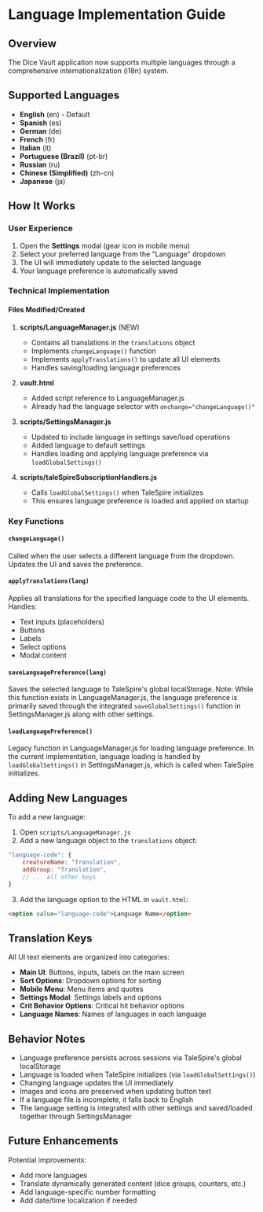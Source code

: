 # Language Implementation Guide

## Overview
The Dice Vault application now supports multiple languages through a comprehensive internationalization (i18n) system.

## Supported Languages
- **English** (en) - Default
- **Spanish** (es)
- **German** (de)
- **French** (fr)
- **Italian** (it)
- **Portuguese (Brazil)** (pt-br)
- **Russian** (ru)
- **Chinese (Simplified)** (zh-cn)
- **Japanese** (ja)

## How It Works

### User Experience
1. Open the **Settings** modal (gear icon in mobile menu)
2. Select your preferred language from the "Language" dropdown
3. The UI will immediately update to the selected language
4. Your language preference is automatically saved

### Technical Implementation

#### Files Modified/Created
1. **scripts/LanguageManager.js** (NEW)
   - Contains all translations in the `translations` object
   - Implements `changeLanguage()` function
   - Implements `applyTranslations()` to update all UI elements
   - Handles saving/loading language preferences

2. **vault.html**
   - Added script reference to LanguageManager.js
   - Already had the language selector with `onchange="changeLanguage()"`

3. **scripts/SettingsManager.js**
   - Updated to include language in settings save/load operations
   - Added language to default settings
   - Handles loading and applying language preference via `loadGlobalSettings()`

4. **scripts/taleSpireSubscriptionHandlers.js**
   - Calls `loadGlobalSettings()` when TaleSpire initializes
   - This ensures language preference is loaded and applied on startup

### Key Functions

#### `changeLanguage()`
Called when the user selects a different language from the dropdown. Updates the UI and saves the preference.

#### `applyTranslations(lang)`
Applies all translations for the specified language code to the UI elements. Handles:
- Text inputs (placeholders)
- Buttons
- Labels
- Select options
- Modal content

#### `saveLanguagePreference(lang)`
Saves the selected language to TaleSpire's global localStorage. Note: While this function exists in LanguageManager.js, the language preference is primarily saved through the integrated `saveGlobalSettings()` function in SettingsManager.js along with other settings.

#### `loadLanguagePreference()`
Legacy function in LanguageManager.js for loading language preference. In the current implementation, language loading is handled by `loadGlobalSettings()` in SettingsManager.js, which is called when TaleSpire initializes.

## Adding New Languages

To add a new language:

1. Open `scripts/LanguageManager.js`
2. Add a new language object to the `translations` object:
```javascript
"language-code": {
    creatureName: "Translation",
    addGroup: "Translation",
    // ... all other keys
}
```
3. Add the language option to the HTML in `vault.html`:
```html
<option value="language-code">Language Name</option>
```

## Translation Keys

All UI text elements are organized into categories:
- **Main UI**: Buttons, inputs, labels on the main screen
- **Sort Options**: Dropdown options for sorting
- **Mobile Menu**: Menu items and quotes
- **Settings Modal**: Settings labels and options
- **Crit Behavior Options**: Critical hit behavior options
- **Language Names**: Names of languages in each language

## Behavior Notes

- Language preference persists across sessions via TaleSpire's global localStorage
- Language is loaded when TaleSpire initializes (via `loadGlobalSettings()`)
- Changing language updates the UI immediately
- Images and icons are preserved when updating button text
- If a language file is incomplete, it falls back to English
- The language setting is integrated with other settings and saved/loaded together through SettingsManager

## Future Enhancements

Potential improvements:
- Add more languages
- Translate dynamically generated content (dice groups, counters, etc.)
- Add language-specific number formatting
- Add date/time localization if needed
